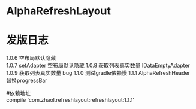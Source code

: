 # AlphaRefreshLayout
# 发版日志
  1.0.6 空布局默认隐藏  
  1.0.7 setAdapter 空布局默认隐藏 
  1.0.8 获取列表真实数量 IDataEmptyAdapter
  1.0.9 获取列表真实数量 bug
  1.1.0 测试gradle依赖慢
  1.1.1 AlphaRefreshHeader替换progressBar

  
#依赖地址   
  compile 'com.zhaol.refreshlayout:refreshlayout:1.1.1'